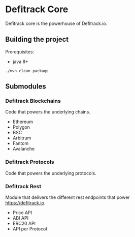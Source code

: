 # Defitrack Core

Defitrack core is the powerhouse of Defitrack.io. 

## Building the project

Prerequisites:
- java 8+

```shell
./mvn clean package
```

## Submodules

### Defitrack Blockchains

Code that powers the underlying chains. 

- Ethereum
- Polygon
- BSC
- Arbitrum
- Fantom
- Avalanche

### Defitrack Protocols

Code that powers the underlying protocols.

### Defitrack Rest

Module that delivers the different rest endpoints that power https://defitrack.io.

- Price API
- ABI API
- ERC20 API
- API per Protocol